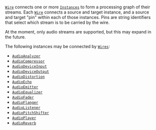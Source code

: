 [`Wire`](https://create.roblox.com/docs/reference/engine/classes/Wire) connects one or more [`Instances`](https://create.roblox.com/docs/reference/engine/classes/Instance) to form a
processing graph of their streams. Each [`Wire`](https://create.roblox.com/docs/reference/engine/classes/Wire) connects a source and
target instance, and a source and target "pin" within each of those instances.
Pins are string identifiers that select which stream is to be carried by the
wire.

At the moment, only audio streams are supported, but this may expand in the
future.

The following instances may be connected by [`Wires`](https://create.roblox.com/docs/reference/engine/classes/Wire):

- [`AudioAnalyzer`](https://create.roblox.com/docs/reference/engine/classes/AudioAnalyzer)
- [`AudioCompressor`](https://create.roblox.com/docs/reference/engine/classes/AudioCompressor)
- [`AudioDeviceInput`](https://create.roblox.com/docs/reference/engine/classes/AudioDeviceInput)
- [`AudioDeviceOutput`](https://create.roblox.com/docs/reference/engine/classes/AudioDeviceOutput)
- [`AudioDistortion`](https://create.roblox.com/docs/reference/engine/classes/AudioDistortion)
- [`AudioEcho`](https://create.roblox.com/docs/reference/engine/classes/AudioEcho)
- [`AudioEmitter`](https://create.roblox.com/docs/reference/engine/classes/AudioEmitter)
- [`AudioEqualizer`](https://create.roblox.com/docs/reference/engine/classes/AudioEqualizer)
- [`AudioFader`](https://create.roblox.com/docs/reference/engine/classes/AudioFader)
- [`AudioFlanger`](https://create.roblox.com/docs/reference/engine/classes/AudioFlanger)
- [`AudioListener`](https://create.roblox.com/docs/reference/engine/classes/AudioListener)
- [`AudioPitchShifter`](https://create.roblox.com/docs/reference/engine/classes/AudioPitchShifter)
- [`AudioPlayer`](https://create.roblox.com/docs/reference/engine/classes/AudioPlayer)
- [`AudioReverb`](https://create.roblox.com/docs/reference/engine/classes/AudioReverb)